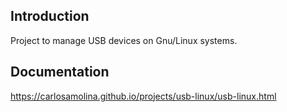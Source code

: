## Introduction

Project to manage USB devices on Gnu/Linux systems.

## Documentation

<https://carlosamolina.github.io/projects/usb-linux/usb-linux.html>
